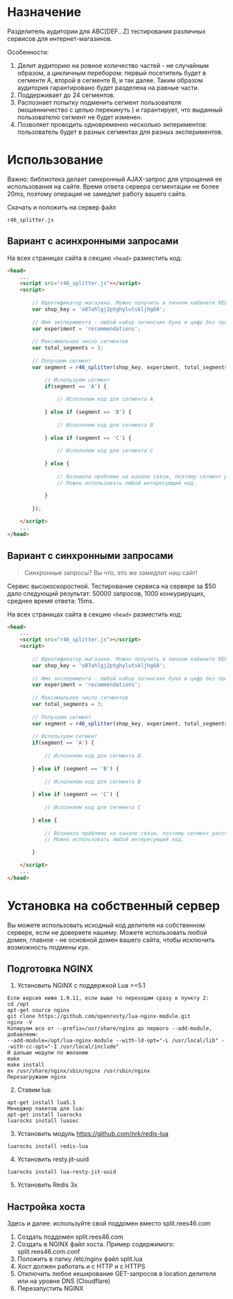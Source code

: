 # Назначение

Разделитель аудитории для ABC[DEF...Z] тестирования различных сервисов для интернет-магазинов.

Особенности:
 
1. Делит аудиторию на ровное количество частей - не случайным образом, а цикличным перебором: первый посетитель будет в сегменте A, второй в сегменте B, и так далее. Таким образом аудитория гарантировано будет разделена на равные части.
2. Поддерживает до 24 сегментов.
3. Распознает попытку подменить сегмент пользователя (мошенничество с целью перекинуть ) и гарантирует, что выданный пользователю сегмент не будет изменен.
4. Позволяет проводить одновременно несколько экпериментов: пользователь будет в разных сегментах для разных экспериментов. 

# Использование

Важно: библиотека делает синхронный AJAX-запрос для упрощения ее использования на сайте. Время ответа сервера сегментации не более 20ms, поэтому операция не замедлит работу вашего сайта.

Скачать и положить на сервер файл

```r46_splitter.js```


## Вариант с асинхронными запросами

На всех страницах сайта в секцию ```<head>``` разместить код:

```html
<head>
    ...
    <script src="r46_splitter.js"></script>
    <script>
        
        // Идентификатор магазина. Можно получить в личном кабинете REES46.com после регистрации.
        var shop_key = 'o87ahlgj2ptghylutskljhg68';
        
        // Имя эксперимента - любой набор латинских букв и цифр без пробелов и знаков пунктуации
        var experiment = 'recommendations';
        
        // Максимальное число сегментов
        var total_segments = 3;
        
        // Получаем сегмент
        var segment = r46_splitter(shop_key, experiment, total_segments, function(segment) {

            // Используем сегмент
            if(segment == 'A') {
                
                // Исполняем код для сегмента А
                
            } else if (segment == 'B') {
                
                // Исполняем код для сегмента B
                
            } else if (segment == 'C') {
                
                // Исполняем код для сегмента C
                
            } else {
                
                // Возникла проблема на канале связи, поэтому сегмент рассчитать не удалось
                // Можно использовать любой интересующий код.
                
            }
            
        });

    </script>
    ...
</head>
```

## Вариант с синхронными запросами

> Синхронные запросы? Вы что, это же замедлит наш сайт!

Сервис высокоскоростной. Тестирование сервиса на сервере за $50 дало следующий результат: 50000 запросов, 1000 конкурирущих, среднее время ответа: 15ms.

На всех страницах сайта в секцию ```<head>``` разместить код:

```html
<head>
    ...
    <script src="r46_splitter.js"></script>
    <script>
        
        // Идентификатор магазина. Можно получить в личном кабинете REES46.com после регистрации.
        var shop_key = 'o87ahlgj2ptghylutskljhg68';
        
        // Имя эксперимента - любой набор латинских букв и цифр без пробелов и знаков пунктуации
        var experiment = 'recommendations';
        
        // Максимальное число сегментов
        var total_segments = 3;
        
        // Получаем сегмент
        var segment = r46_splitter(shop_key, experiment, total_segments);
        
        // Используем сегмент
        if(segment == 'A') {
            
            // Исполняем код для сегмента А
            
        } else if (segment == 'B') {
            
            // Исполняем код для сегмента B
            
        } else if (segment == 'C') {
            
            // Исполняем код для сегмента C
            
        } else {
            
            // Возникла проблема на канале связи, поэтому сегмент рассчитать не удалось
            // Можно использовать любой интересующий код.
            
        }

    </script>
    ...
</head>
```

# Установка на собственный сервер

Вы можете использовать исходный код делителя на собственном сервере, если не доверяете нашему. Можете использовать любой домен, главное - не основной домен вашего сайта, чтобы исключить возможность подмены кук.

## Подготовка NGINX

1. Установить NGINX с поддержкой Lua >=5.1
```
Если версия ниже 1.9.11, если выше то переходим сразу к пункту 2:
cd /opt 
apt-get source nginx 
git clone https://github.com/openresty/lua-nginx-module.git
nginx -V
Копируем все от --prefix=/usr/share/nginx до первого --add-module, добавляем:
--add-module=/opt/lua-nginx-module --with-ld-opt="-L /usr/local/lib" --with-cc-opt="-I /usr/local/include"
И дальше модули по желанию
make
make install
mv /usr/share/nginx/sbin/nginx /usr/sbin/nginx
Перезагружаем nginx
```
2. Ставим lua:
```
apt-get install lua5.1
Менеджер пакетов для lua:
apt-get install luarocks
luarocks install luasec
```
3. Установить модуль https://github.com/nrk/redis-lua
```
luarocks install redis-lua
```
4. Установить resty.jit-uuid
```
luarocks install lua-resty-jit-uuid
```
5. Установить Redis 3x

## Настройка хоста

Здесь и далее: используйте свой поддомен вместо split.rees46.com

1. Создать поддомен split.rees46.com
2. Создать в NGINX файл хоста. Пример содержимого: split.rees46.com.conf
3. Положить в папку /etc/nginx файл split.lua
4. Хост должен работать и с HTTP и с HTTPS
5. Отключить любое кеширование GET-запросов в location делителя или на уровне DNS (Cloudflare)
6. Перезапустить NGINX
